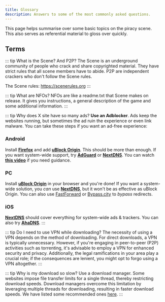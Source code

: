 ```yaml
---
title: Glossary
description: Answers to some of the most commonly asked questions.
---
```


This page helps summarise over some basic topics on the piracy scene. This also serves as referential material to gloss over quickly.

## Terms

::: tip What is the Scene? And P2P?
The Scene is an underground community of people who crack and share copyrighted material. They have strict rules that all scene members have to abide. P2P are independent crackers who don't follow the Scene rules.

The Scene rules: https://scenerules.org
:::

::: tip What are NFOs?
NFOs are like a readme.txt that Scene makes on release. It gives you instructions, a general description of the game and some additional information.
:::

::: tip Why does X site have so many ads?
**Use an Adblocker**. Ads keep the websites running, but sometimes the ad ruin the experience or even link malware. You can take these steps if you want an ad-free experience:

### Android

Install [**Firefox**](https://play.google.com/store/apps/details?id=org.mozilla.firefox) and add [**uBlock Origin**](https://addons.mozilla.org/android/addon/ublock-origin). This should be more than enough. If you want system-wide support, try [**AdGuard**](https://adguard.com/adguard-android/overview.html) or [**NextDNS**](https://nextdns.io). You can watch [**this video**](https://youtu.be/WUG57ynLb8I) if you need guidance.

### PC

Install [**uBlock Origin**](https://ublockorigin.com) in your browser and you're done! If you want a system-wide solution, you _can_ use [**NextDNS**](https://nextdns.io), but it won't be as effective as uBlock Origin. You can also use [FastForward](https://fastforward.team) or [Bypass.city](https://bypass.city) to _bypass_ redirects.

### iOS

[**NextDNS**](https://nextdns.io) should cover everything for system-wide ads & trackers. You can also try [**AhaDNS**](https://ahadns.com).
:::

::: tip Do I need to use VPN while downloading?
The necessity of using a VPN depends on the method of downloading. For direct downloads, a VPN is typically unnecessary. However, if you're engaging in peer-to-peer (P2P) activities such as torrenting, it's advisable to employ a VPN for enhanced security and privacy. Additionally, the legal ramifications in your area play a crucial role; if the consequences are lenient, you might opt to forgo using a VPN altogether.
:::

::: tip Why is my download so slow?
Use a download manager. Some websites impose file transfer limits for a single thread, thereby restricting download speeds. Download managers overcome this limitation by leveraging multiple threads for downloading, resulting in faster download speeds. We have listed some recommended ones [here](/useful).
:::

